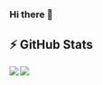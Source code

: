 ### Hi there 👋

<!--
**Tosta-Mista/Tosta-Mista** is a ✨ _special_ ✨ repository because its `README.md` (this file) appears on your GitHub profile.

Here are some ideas to get you started:

- 🔭 I’m currently working on ...
- 🌱 I’m currently learning ...
- 👯 I’m looking to collaborate on ...
- 🤔 I’m looking for help with ...
- 💬 Ask me about ...
- 📫 How to reach me: ...
- 😄 Pronouns: ...
- ⚡ Fun fact: ...
-->
## ⚡ GitHub Stats

<img align="left" src="https://github-readme-stats.vercel.app/api?username=Tosta-Mista&show_icons=true&count_private=true&theme=gruvbox" />
<img src="https://github-readme-stats.vercel.app/api/top-langs/?username=Tosta-Mista&layout=compact&count_private=true&theme=gruvbox" />  
